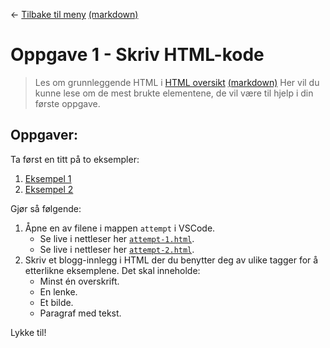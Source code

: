 <link href="/.autogenerated-css/base.css" rel="stylesheet" type="text/css" />

← [Tilbake til meny](/.autogenerated-html/README.html) [(markdown)](/README.md)

# Oppgave 1 - Skriv HTML-kode

> Les om grunnleggende HTML i [HTML oversikt](/docs/.autogenerated-html/html-overview.html) [(markdown)](/docs/html-overview.md)
> Her vil du kunne lese om de mest brukte elementene, de vil være til hjelp i din første oppgave.

## Oppgaver:

Ta først en titt på to eksempler:

1. [Eksempel 1](/tasks/1-getting-started-html/solution/task-1-example-1.html)
2. [Eksempel 2](/tasks/1-getting-started-html/solution/task-1-example-2.html)

Gjør så følgende:

1. Åpne en av filene i mappen `attempt` i VSCode.
    - Se live i nettleser her [`attempt-1.html`](/tasks/1-getting-started-html/attempt/attempt-1.html).
    - Se live i nettleser her [`attempt-2.html`](/tasks/1-getting-started-html/attempt/attempt-2.html).
2. Skriv et blogg-innlegg i HTML der du benytter deg av ulike tagger for å etterlikne eksemplene. Det skal inneholde:
    - Minst én overskrift.
    - En lenke.
    - Et bilde.
    - Paragraf med tekst.

Lykke til!
